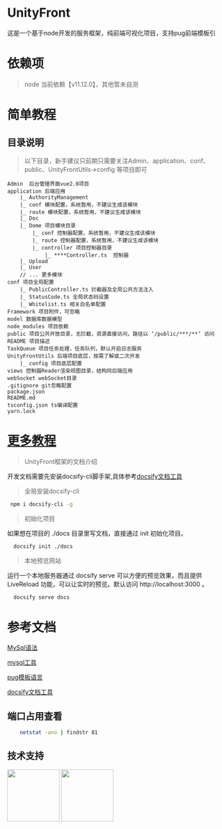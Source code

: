 # UnityFront

这是一个基于node开发的服务框架，纯前端可视化项目，支持pug前端模板引

# 依赖项

> node 当前依赖【v11.12.0】，其他暂未自测

# 简单教程

## 目录说明

> 以下目录，新手建议只前期只需要关注Admin、application、conf、public、UnityFrontUtils->config 等项目即可

```
Admin  后台管理界面vue2.0项目
application 后端应用
    |_ AuthorityManagement
    |_ conf 模块配置，系统暂用，不建议生成该模块
    |_ route 模块配置，系统暂用，不建议生成该模块
    |_ Doc
    |_ Dome 项目模块目录
        |_ conf 控制器配置，系统暂用，不建议生成该模块
        |_ route 控制器配置，系统暂用，不建议生成该模块
        |_ controller 项目控制器目录
            |_ ****Controller.ts  控制器
    |_ Upload
    |_ User
    // ... 更多模块
conf 项目全局配置
    |_ PublicController.ts 拦截器及全局公共方法注入
    |_ StatusCode.ts 全局状态码设置
    |_ Whitelist.ts 相关白名单配置
Framework 项目附件，可忽略
model 数据库数据模型
node_modules 项目依赖
public 项目公共开放目录，无拦截，资源直接访问，路径以 ‘/public/***/**’ 访问
README 项目描述
TaskQueue 项目任务处理，任务队列，默认开启日志服务
UnityFrontUtils 后端项目底层，按需了解或二次开发
    |_ config 项目底层配置
views 控制器Reader渲染视图目录，结构同后端应用
webSocket webSocket目录
.gitignore git忽略配置
package.json
README.md
tsconfig.json ts编译配置
yarn.lock
```

# [更多教程](https://zys8119.github.io/UnityFront/#/ServiceModule)

> UnityFront框架的文档介绍

开发文档需要先安装docsify-cli脚手架,具体参考[docsify文档工具](https://docsify.js.org/#/zh-cn/quickstart)

> 全局安装docsify-cli

```bash
 npm i docsify-cli -g
```

> 初始化项目

如果想在项目的 ./docs 目录里写文档，直接通过 init 初始化项目。


```bash
  docsify init ./docs
```

> 本地预览网站

运行一个本地服务器通过 docsify serve 可以方便的预览效果，而且提供 LiveReload 功能，可以让实时的预览。默认访问 http://localhost:3000 。


```bash
  docsify serve docs
```

# 参考文档

[MySql语法](http://c.biancheng.net/view/2548.html)

[mysql工具](https://www.npmjs.com/package/mysql#connection-options)

[pug模板语言](https://pugjs.org/api/getting-started.html)

[docsify文档工具](https://docsify.js.org/#/zh-cn/quickstart)

## 端口占用查看

```bash
    netstat -ano | findstr 81
```

## 技术支持

<a href="https://www.jetbrains.com/?from=UnityFront"><img width="120" src="./README/jetbrains/jetbrains.png"></a>
<a href="https://nodejs.org/?from=UnityFront"><img width="120" src="https://nodejs.org/static/images/logo.svg"></a>
